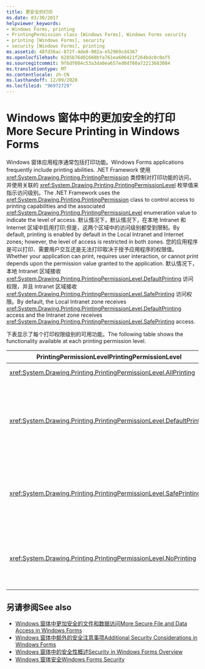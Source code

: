 ```yaml
---
title: 更安全的打印
ms.date: 03/30/2017
helpviewer_keywords:
- Windows Forms, printing
- PrintingPermission class [Windows Forms], Windows Forms security
- printing [Windows Forms], security
- security [Windows Forms], printing
ms.assetid: 48fd36ac-872f-4de0-902a-e52969cd4367
ms.openlocfilehash: 6285b76d01660bfa761ea606421f264bdc0c0af5
ms.sourcegitcommit: 9f6df084c53a3da0ea657ed0d708a72213683084
ms.translationtype: MT
ms.contentlocale: zh-CN
ms.lasthandoff: 12/09/2020
ms.locfileid: "96972729"
---
```

# <a name="more-secure-printing-in-windows-forms"></a><span data-ttu-id="a3e5b-102">Windows 窗体中的更加安全的打印</span><span class="sxs-lookup"><span data-stu-id="a3e5b-102">More Secure Printing in Windows Forms</span></span>
<span data-ttu-id="a3e5b-103">Windows 窗体应用程序通常包括打印功能。</span><span class="sxs-lookup"><span data-stu-id="a3e5b-103">Windows Forms applications frequently include printing abilities.</span></span> <span data-ttu-id="a3e5b-104">.NET Framework 使用 <xref:System.Drawing.Printing.PrintingPermission> 类控制对打印功能的访问，并使用关联的 <xref:System.Drawing.Printing.PrintingPermissionLevel> 枚举值来指示访问级别。</span><span class="sxs-lookup"><span data-stu-id="a3e5b-104">The .NET Framework uses the <xref:System.Drawing.Printing.PrintingPermission> class to control access to printing capabilities and the associated <xref:System.Drawing.Printing.PrintingPermissionLevel> enumeration value to indicate the level of access.</span></span> <span data-ttu-id="a3e5b-105">默认情况下，默认情况下，在本地 Intranet 和 Internet 区域中启用打印;但是，这两个区域中的访问级别都受到限制。</span><span class="sxs-lookup"><span data-stu-id="a3e5b-105">By default, printing is enabled by default in the Local Intranet and Internet zones; however, the level of access is restricted in both zones.</span></span> <span data-ttu-id="a3e5b-106">您的应用程序是可以打印、需要用户交互还是无法打印取决于授予应用程序的权限值。</span><span class="sxs-lookup"><span data-stu-id="a3e5b-106">Whether your application can print, requires user interaction, or cannot print depends upon the permission value granted to the application.</span></span> <span data-ttu-id="a3e5b-107">默认情况下，本地 Intranet 区域接收 <xref:System.Drawing.Printing.PrintingPermissionLevel.DefaultPrinting> 访问权限，并且 Intranet 区域接收 <xref:System.Drawing.Printing.PrintingPermissionLevel.SafePrinting> 访问权限。</span><span class="sxs-lookup"><span data-stu-id="a3e5b-107">By default, the Local Intranet zone receives <xref:System.Drawing.Printing.PrintingPermissionLevel.DefaultPrinting> access and the Intranet zone receives <xref:System.Drawing.Printing.PrintingPermissionLevel.SafePrinting> access.</span></span>  
  
 <span data-ttu-id="a3e5b-108">下表显示了每个打印权限级别的可用功能。</span><span class="sxs-lookup"><span data-stu-id="a3e5b-108">The following table shows the functionality available at each printing permission level.</span></span>  
  
|<span data-ttu-id="a3e5b-109">PrintingPermissionLevel</span><span class="sxs-lookup"><span data-stu-id="a3e5b-109">PrintingPermissionLevel</span></span>|<span data-ttu-id="a3e5b-110">描述</span><span class="sxs-lookup"><span data-stu-id="a3e5b-110">Description</span></span>|  
|-----------------------------|-----------------|  
|<xref:System.Drawing.Printing.PrintingPermissionLevel.AllPrinting>|<span data-ttu-id="a3e5b-111">提供对所有已安装打印机的完全访问权限。</span><span class="sxs-lookup"><span data-stu-id="a3e5b-111">Provides full access to all installed printers.</span></span>|  
|<xref:System.Drawing.Printing.PrintingPermissionLevel.DefaultPrinting>|<span data-ttu-id="a3e5b-112">允许以编程方式打印到默认打印机，并通过限制性打印对话框更安全地打印。</span><span class="sxs-lookup"><span data-stu-id="a3e5b-112">Enables programmatic printing to the default printer and safer printing through a restrictive printing dialog box.</span></span> <span data-ttu-id="a3e5b-113"><xref:System.Drawing.Printing.PrintingPermissionLevel.DefaultPrinting> 是 <xref:System.Drawing.Printing.PrintingPermissionLevel.AllPrinting> 的子集。</span><span class="sxs-lookup"><span data-stu-id="a3e5b-113"><xref:System.Drawing.Printing.PrintingPermissionLevel.DefaultPrinting> is a subset of <xref:System.Drawing.Printing.PrintingPermissionLevel.AllPrinting>.</span></span>|  
|<xref:System.Drawing.Printing.PrintingPermissionLevel.SafePrinting>|<span data-ttu-id="a3e5b-114">仅从受限制的对话框提供打印。</span><span class="sxs-lookup"><span data-stu-id="a3e5b-114">Provides printing only from a more-restricted dialog box.</span></span> <span data-ttu-id="a3e5b-115"><xref:System.Drawing.Printing.PrintingPermissionLevel.SafePrinting> 是 <xref:System.Drawing.Printing.PrintingPermissionLevel.DefaultPrinting> 的子集。</span><span class="sxs-lookup"><span data-stu-id="a3e5b-115"><xref:System.Drawing.Printing.PrintingPermissionLevel.SafePrinting> is a subset of <xref:System.Drawing.Printing.PrintingPermissionLevel.DefaultPrinting>.</span></span>|  
|<xref:System.Drawing.Printing.PrintingPermissionLevel.NoPrinting>|<span data-ttu-id="a3e5b-116">禁止对打印机的访问。</span><span class="sxs-lookup"><span data-stu-id="a3e5b-116">Prevents access to printers.</span></span> <span data-ttu-id="a3e5b-117"><xref:System.Drawing.Printing.PrintingPermissionLevel.NoPrinting> 是 <xref:System.Drawing.Printing.PrintingPermissionLevel.SafePrinting> 的子集。</span><span class="sxs-lookup"><span data-stu-id="a3e5b-117"><xref:System.Drawing.Printing.PrintingPermissionLevel.NoPrinting> is a subset of <xref:System.Drawing.Printing.PrintingPermissionLevel.SafePrinting>.</span></span>|  
  
## <a name="see-also"></a><span data-ttu-id="a3e5b-118">另请参阅</span><span class="sxs-lookup"><span data-stu-id="a3e5b-118">See also</span></span>

- [<span data-ttu-id="a3e5b-119">Windows 窗体中更加安全的文件和数据访问</span><span class="sxs-lookup"><span data-stu-id="a3e5b-119">More Secure File and Data Access in Windows Forms</span></span>](more-secure-file-and-data-access-in-windows-forms.md)
- [<span data-ttu-id="a3e5b-120">Windows 窗体中额外的安全注意事项</span><span class="sxs-lookup"><span data-stu-id="a3e5b-120">Additional Security Considerations in Windows Forms</span></span>](additional-security-considerations-in-windows-forms.md)
- [<span data-ttu-id="a3e5b-121">Windows 窗体中的安全性概述</span><span class="sxs-lookup"><span data-stu-id="a3e5b-121">Security in Windows Forms Overview</span></span>](security-in-windows-forms-overview.md)
- [<span data-ttu-id="a3e5b-122">Windows 窗体安全</span><span class="sxs-lookup"><span data-stu-id="a3e5b-122">Windows Forms Security</span></span>](windows-forms-security.md)
